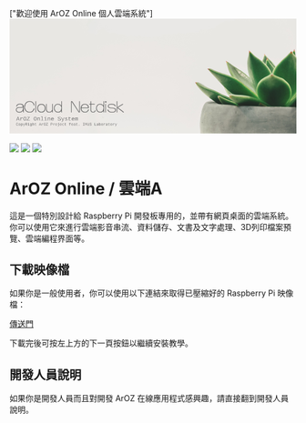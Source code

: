 ["歡迎使用 ArOZ Online 個人雲端系統"]
<img class="ts fluid image" src="img/banner.png"></img>

<img src="https://img.shields.io/badge/組建-社群版本-brightgreen"> <img src="https://img.shields.io/badge/裝置-Raspberry%20Pi%203B%2B%20%2F%204B-red"> <img src="https://img.shields.io/badge/香港製造-Hong%20Kong-blueviolet">

# ArOZ Online / 雲端A
這是一個特別設計給 Raspberry Pi 開發板專用的，並帶有網頁桌面的雲端系統。你可以使用它來進行雲端影音串流、資料儲存、文書及文字處理、3D列印檔案預覽、雲端編程界面等。

## 下載映像檔
如果你是一般使用者，你可以使用以下連結來取得已壓縮好的 Raspberry Pi 映像檔：

[傳送門](https://hkwtc.org/aroz_online/dist/)

下載完後可按左上方的下一頁按鈕以繼續安裝教學。

## 開發人員說明
如果你是開發人員而且對開發 ArOZ 在線應用程式感興趣，請直接翻到開發人員說明。
